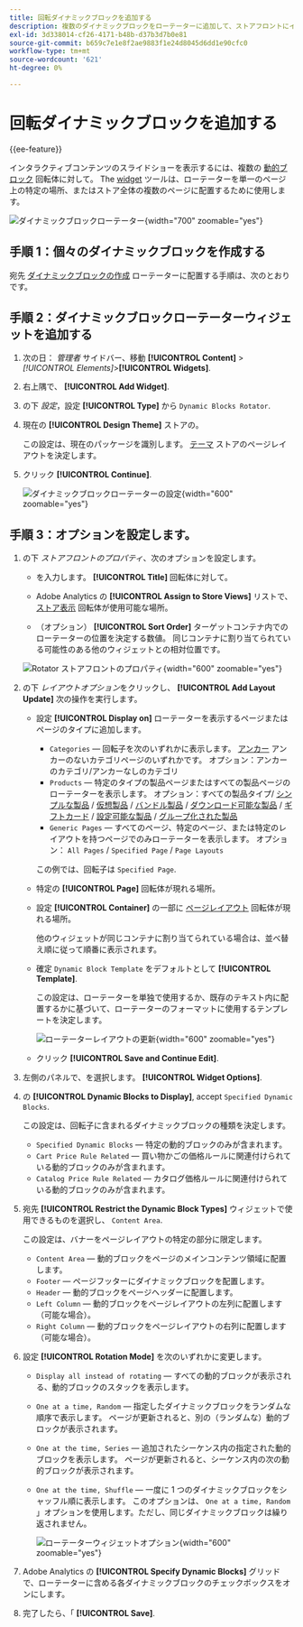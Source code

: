 ```yaml
---
title: 回転ダイナミックブロックを追加する
description: 複数のダイナミックブロックをローテーターに追加して、ストアフロントにインタラクティブコンテンツのスライドショーを表示します。
exl-id: 3d338014-cf26-4171-b48b-d37b3d7b0e81
source-git-commit: b659c7e1e8f2ae9883f1e24d8045d6dd1e90cfc0
workflow-type: tm+mt
source-wordcount: '621'
ht-degree: 0%

---
```


# 回転ダイナミックブロックを追加する

{{ee-feature}}

インタラクティブコンテンツのスライドショーを表示するには、複数の [動的ブロック](dynamic-blocks.md) 回転体に対して。 The [widget](widgets.md) ツールは、ローテーターを単一のページ上の特定の場所、またはストア全体の複数のページに配置するために使用します。

![ダイナミックブロックローテーター](./assets/widget-dynamic-block-rotator.png){width="700" zoomable="yes"}

## 手順 1：個々のダイナミックブロックを作成する

宛先 [ダイナミックブロックの作成](dynamic-blocks.md) ローテーターに配置する手順は、次のとおりです。

## 手順 2：ダイナミックブロックローテーターウィジェットを追加する

1. 次の日： _管理者_ サイドバー、移動 **[!UICONTROL Content]** > _[!UICONTROL Elements]_>**[!UICONTROL Widgets]**.

1. 右上隅で、 **[!UICONTROL Add Widget]**.

1. の下 _設定_，設定 **[!UICONTROL Type]** から `Dynamic Blocks Rotator`.

1. 現在の **[!UICONTROL Design Theme]** ストアの。

   この設定は、現在のパッケージを識別します。 [テーマ](themes.md) ストアのページレイアウトを決定します。

1. クリック **[!UICONTROL Continue]**.

   ![ダイナミックブロックローテーターの設定](./assets/widget-dynamic-block-rotator-settings.png){width="600" zoomable="yes"}

## 手順 3：オプションを設定します。

1. の下 _ストアフロントのプロパティ_、次のオプションを設定します。

   - を入力します。 **[!UICONTROL Title]** 回転体に対して。

   - Adobe Analytics の **[!UICONTROL Assign to Store Views]** リストで、 [ストア表示](../getting-started/websites-stores-views.md) 回転体が使用可能な場所。

   - （オプション） **[!UICONTROL Sort Order]** ターゲットコンテナ内でのローテーターの位置を決定する数値。 同じコンテナに割り当てられている可能性のある他のウィジェットとの相対位置です。

   ![Rotator ストアフロントのプロパティ](./assets/widget-dynamic-block-rotator-storefront-properties.png){width="600" zoomable="yes"}

1. の下 _レイアウトオプション_&#x200B;をクリックし、 **[!UICONTROL Add Layout Update]** 次の操作を実行します。

   - 設定 **[!UICONTROL Display on]** ローテーターを表示するページまたはページのタイプに追加します。

      - `Categories`  — 回転子を次のいずれかに表示します。 [アンカー](../catalog/navigation-layered.md) アンカーのないカテゴリページのいずれかです。 オプション：アンカーのカテゴリ/アンカーなしのカテゴリ
      - `Products`  — 特定のタイプの製品ページまたはすべての製品ページのローテーターを表示します。 オプション：すべての製品タイプ/ [シンプルな製品](../catalog/product-create-simple.md) /  [仮想製品](../catalog/product-create-virtual.md) / [バンドル製品](../catalog/product-create-bundle.md) / [ダウンロード可能な製品](../catalog/product-create-downloadable.md) / [ギフトカード](../catalog/product-gift-card-create.md) / [設定可能な製品](../catalog/product-create-configurable.md) / [グループ化された製品](../catalog/product-create-grouped.md)
      - `Generic Pages`  — すべてのページ、特定のページ、または特定のレイアウトを持つページでのみローテーターを表示します。 オプション： `All Pages` / `Specified Page` / `Page Layouts`

     この例では、回転子は `Specified Page`.

   - 特定の **[!UICONTROL Page]** 回転体が現れる場所。

   - 設定 **[!UICONTROL Container]** の一部に [ページレイアウト](page-layout.md#standard-page-layouts) 回転体が現れる場所。

     他のウィジェットが同じコンテナに割り当てられている場合は、並べ替え順に従って順番に表示されます。

   - 確定 `Dynamic Block Template` をデフォルトとして **[!UICONTROL Template]**.

     この設定は、ローテーターを単独で使用するか、既存のテキスト内に配置するかに基づいて、ローテーターのフォーマットに使用するテンプレートを決定します。

     ![ローテーターレイアウトの更新](./assets/widget-dynamic-block-rotator-layout-updates.png){width="600" zoomable="yes"}

   - クリック **[!UICONTROL Save and Continue Edit]**.

1. 左側のパネルで、を選択します。 **[!UICONTROL Widget Options]**.

1. の **[!UICONTROL Dynamic Blocks to Display]**, accept `Specified Dynamic Blocks`.

   この設定は、回転子に含まれるダイナミックブロックの種類を決定します。

   - `Specified Dynamic Blocks`  — 特定の動的ブロックのみが含まれます。
   - `Cart Price Rule Related`  — 買い物かごの価格ルールに関連付けられている動的ブロックのみが含まれます。
   - `Catalog Price Rule Related`  — カタログ価格ルールに関連付けられている動的ブロックのみが含まれます。

1. 宛先 **[!UICONTROL Restrict the Dynamic Block Types]** ウィジェットで使用できるものを選択し、 `Content Area`.

   この設定は、バナーをページレイアウトの特定の部分に限定します。

   - `Content Area`  — 動的ブロックをページのメインコンテンツ領域に配置します。
   - `Footer`  — ページフッターにダイナミックブロックを配置します。
   - `Header`  — 動的ブロックをページヘッダーに配置します。
   - `Left Column`  — 動的ブロックをページレイアウトの左列に配置します（可能な場合）。
   - `Right Column`  — 動的ブロックをページレイアウトの右列に配置します（可能な場合）。

1. 設定 **[!UICONTROL Rotation Mode]** を次のいずれかに変更します。

   - `Display all instead of rotating`  — すべての動的ブロックが表示される、動的ブロックのスタックを表示します。
   - `One at a time, Random`  — 指定したダイナミックブロックをランダムな順序で表示します。 ページが更新されると、別の（ランダムな）動的ブロックが表示されます。
   - `One at the time, Series`  — 追加されたシーケンス内の指定された動的ブロックを表示します。 ページが更新されると、シーケンス内の次の動的ブロックが表示されます。
   - `One at the time, Shuffle`  — 一度に 1 つのダイナミックブロックをシャッフル順に表示します。 このオプションは、 `One at a time, Random` 」オプションを使用します。ただし、同じダイナミックブロックは繰り返されません。

     ![ローテーターウィジェットオプション](./assets/widget-dynamic-block-rotator-widget-options.png){width="600" zoomable="yes"}

1. Adobe Analytics の **[!UICONTROL Specify Dynamic Blocks]** グリッドで、ローテーターに含める各ダイナミックブロックのチェックボックスをオンにします。

1. 完了したら、「 **[!UICONTROL Save]**.
